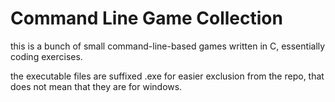 # Command Line Game Collection

this is a bunch of small command-line-based games written in C, essentially coding exercises.

the executable files are suffixed .exe for easier exclusion from the repo, that does not mean that they are for windows.
